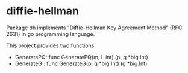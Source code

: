 # diffie-hellman
Package dh implements "Diffie-Hellman Key Agreement Method" (RFC 2631) in go programming language.

This project provides two functions.
- GeneratePQ: func GeneratePQ(m, L int) (p, q *big.Int)
- GenerateG : func GenerateG(p, q *big.Int) (g *big.Int)

